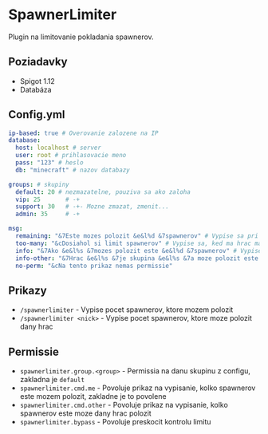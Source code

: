 # SpawnerLimiter

Plugin na limitovanie pokladania spawnerov.

## Poziadavky

* Spigot 1.12
* Databáza

## Config.yml

```yaml
ip-based: true # Overovanie zalozene na IP
database: 
  host: localhost # server
  user: root # prihlasovacie meno
  pass: "123" # heslo
  db: "minecraft" # nazov databazy

groups: # skupiny
  default: 20 # nezmazatelne, pouziva sa ako zaloha
  vip: 25       # -+
  support: 30   # -+- Mozne zmazat, zmenit...
  admin: 35     # -+

msg:
  remaining: "&7Este mozes polozit &e&l%d &7spawnerov" # Vypise sa pri polozeni spawneru
  too-many: "&cDosiahol si limit spawnerov" # Vypise sa, ked ma hrac maximalny pocet spawnerov
  info: "&7Ako &e&l%s &7mozes polozit este &e&l%d &7spawnerov" # Vypise sa po prikaze
  info-other: "&7Hrac &e&l%s &7je skupina &e&l%s &7a moze polozit este &e&l%d &7spawnerov" # Vypise sa po prikaze
  no-perm: "&cNa tento prikaz nemas permissie"
```

## Prikazy

* `/spawnerlimiter` - Vypise pocet spawnerov, ktore mozem polozit
* `/spawnerlimiter <nick>` - Vypise pocet spawnerov, ktore moze polozit dany hrac

## Permissie

* `spawnerlimiter.group.<group>` - Permissia na danu skupinu z configu, zakladna je `default`
* `spawnerlimiter.cmd.me` - Povoluje prikaz na vypisanie, kolko spawnerov este mozem polozit, zakladne je to povolene
* `spawnerlimiter.cmd.other` - Povoluje prikaz na vypisanie, kolko spawnerov este moze dany hrac polozit
* `spawnerlimiter.bypass` - Povoluje preskocit kontrolu limitu